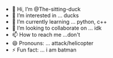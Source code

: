 - 👋 Hi, I’m @The-sitting-duck
- 👀 I’m interested in ... ducks
- 🌱 I’m currently learning ... python, c++
- 💞️ I’m looking to collaborate on ... idk
- 📫 How to reach me ...don't
- 😄 Pronouns: ... attack/helicopter
- ⚡ Fun fact: ... i am batman

<!---
The-sitting-duck/The-sitting-duck is a ✨ special ✨ repository because its `README.md` (this file) appears on your GitHub profile.
You can click the Preview link to take a look at your changes.
--->
